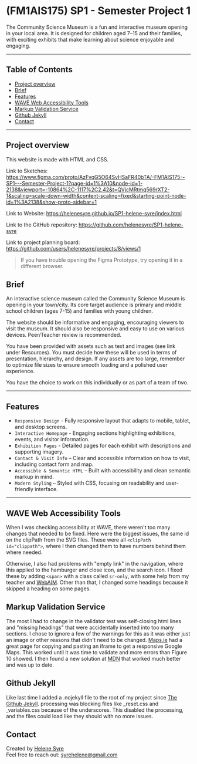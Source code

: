 # (FM1AIS175) SP1 - Semester Project 1

The Community Science Museum is a fun and interactive museum opening in your local area. It is designed for children aged 7–15 and their families, with exciting exhibits that make learning about science enjoyable and engaging.

---

## Table of Contents

- [Project overview](#project-overview)
- [Brief](#brief)
- [Features](#features)
- [WAVE Web Accessibility Tools](#wave-web-accessibility-tools)
- [Markup Validation Service](#markup-validation-service)
- [Github Jekyll](#github-jekyll)
- [Contact](#contact)

---

## Project overview

This website is made with HTML and CSS.

Link to Sketches: https://www.figma.com/proto/AzFvqG5O64SvHSaFR40bTA/-FM1AIS175--SP1---Semester-Project-1?page-id=1%3A10&node-id=1-2138&viewport=-10864%2C-1117%2C2.42&t=QVjcMRtmq569rXT2-1&scaling=scale-down-width&content-scaling=fixed&starting-point-node-id=1%3A2138&show-proto-sidebar=1

Link to Website: https://helenesyre.github.io/SP1-helene-syre/index.html

Link to the GitHub repository: https://github.com/helenesyre/SP1-helene-syre

Link to project planning board: https://github.com/users/helenesyre/projects/8/views/1

> If you have trouble opening the Figma Prototype, try opening it in a different browser.

## Brief

An interactive science museum called the Community Science Museum is opening in your town/city. Its core target audience is primary and middle school children (ages 7-15) and families with young children.

The website should be informative and engaging, encouraging viewers to visit the museum. It should also be responsive and easy to use on various devices. Peer/Teacher review is recommended.

You have been provided with assets such as text and images (see link under Resources). You must decide how these will be used in terms of presentation, hierarchy, and design. If any assets are too large, remember to optimize file sizes to ensure smooth loading and a polished user experience.

You have the choice to work on this individually or as part of a team of two.

---

## Features

- `Responsive Design` - Fully responsive layout that adapts to mobile, tablet, and desktop screens.
- `Interactive Homepage` - Engaging sections highlighting exhibitions, events, and visitor information.
- `Exhibition Pages` - Detailed pages for each exhibit with descriptions and supporting imagery.
- `Contact & Visit Info` – Clear and accessible information on how to visit, including contact form and map.
- `Accessible & Semantic HTML` – Built with accessibility and clean semantic markup in mind.
- `Modern Styling` – Styled with CSS, focusing on readability and user-friendly interface.

---

## WAVE Web Accessibility Tools

When I was checking accessibility at WAVE, there weren't too many changes that needed to be fixed. Here were the biggest issues, the same id on the clipPath from the SVG files. These were all `<clipPath id="clippath">`, where I then changed them to have numbers behind them where needed.

Otherwise, I also had problems with "empty link" in the navigation, where this applied to the hamburger and close icon, and the search icon. I fixed these by adding `<span>` with a class called `sr-only`, with some help from my teacher and [WebAIM](https://webaim.org/techniques/css/invisiblecontent/). Other than that, I changed some headings because it skipped a heading on some pages.

## Markup Validation Service

The most I had to change in the validator test was self-closing html lines and "missing headings" that were accidentally inserted into too many sections. I chose to ignore a few of the warnings for this as it was either just an image or other reasons that didn't need to be changed. [Maps.ie](https://www.maps.ie/create-google-map/) had a great page for copying and pasting an iframe to get a responsive Google Maps. This worked until it was time to validate and more errors than Figure 10 showed. I then found a new solution at [MDN](https://developer.mozilla.org/en-US/docs/Web/HTML/Reference/Elements/iframe) that worked much better and was up to date.

## Github Jekyll

Like last time I added a .nojekyll file to the root of my project since [The Github Jekyll](https://docs.github.com/en/pages/setting-up-a-github-pages-site-with-jekyll/about-github-pages-and-jekyll). processing was blocking files like \_reset.css and \_variables.css because of the underscores. This disabled the processing, and the files could load like they should with no more issues.

## Contact

Created by [Helene Syre](https://syre-design.webflow.io/)  
Feel free to reach out: syrehelene@gmail.com
